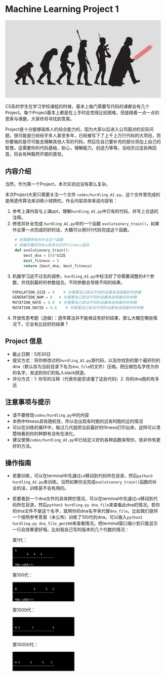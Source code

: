 # Machine Learning Project 1 

![header](figures/evolutionjpg.jpeg)

CS系的学生在学习学校课程的时候，基本上每门需要写代码的课都会有几个Project。每个Project基本上都是在上手时会觉得比较困难，但是随着一点一点的思索与琢磨，大家终将寻找到答案。

Project是十分能够锻炼人的综合能力的，因为大家以后进入公司面对的实际问题，很可能是已经经手多人甚至多年，已经被写下了上千上万行代码的大项目，而你要做的是尽可能去理解其他人写的代码，然后在自己要补充的部分添加上自己的智慧。这需要你的代码基础，耐心，理解能力，创造力等等。当经历过这些再回首，将会有种豁然开朗的感觉。

## 内容介绍

当然，作为第一个Project，本次实验远没有那么复杂。

本次Project大家只需要关注一个文件 `codes/hurdling_AI.py`。这个文件里完成的是用遗传算法来训练小球跨栏。作业内容具体来说内容有：

1. 参考上课内容与上课ppt，理解`hurdling_AI.py`中已有的代码，并写上合适的注释。
2. 修改并补全完成 `hurdling_AI.py`中的一个函数 `evolutionary_train()`，如果作业第一点完成的好的话，大概可以用5行代码完成这个函数。
   ```python
    # 你需要修改并补全这个函数
    # 把最终最好的dna和其对应的fitness返回
    def evolutionary_train():
        best_dna = [0]*SIZE
        best_fitness = 0        
        return (best_dna, best_fitness)
    ```
3. 机器学习逃不过去的调参。`hurdling_AI.py`中标注好了你需要调整的4个参数，并找到最好的参数组合。不同参数会导致不同的结果。
   ```python
   POPULATION_SIZE = 0    # 你需要自己尝试不同的设置来选择最好的参数
   GENERATION_NUM = 0   # 你需要自己尝试不同的设置来选择最好的参数
   MUTATION_RATE = 0.0  # 你需要自己尝试不同的设置来选择最好的参数
   MUTATION_RATIO = 0.0    # 你需要自己尝试不同的设置来选择最好的参数
   ```
4. 开放性思考题（选做）：遗传算法并不能保证有好的结果，那么大概在哪些情况下，它会有比较好的结果？

## Project 信息
* 截止日期：5月30日
* 提交方式：将你修改过的`hurdling_AI.py`源代码，以及你找到的那个最好的的dna（默认存为当前目录下名为`dna_file`的文件）压缩。把压缩包名字改为你的名字，发送到你们的私人slack频道。
* 评分方式：1: 你写的注释（代表你是否读懂了这些代码）2. 你的dna跑的有多远

## 注意事项与提示
* 请不要修改`codes/hurdling.py`中的内容
* 本例中fitness具有随机性，所以会出现有时跑的远有时跑的近的情况
* 可以在训练的循环中，每过几代就把当前最好的fitness打印出来，这样可以清楚地看到你的种群有没有在进化。
* 建议使用`codes/hurdling_AI.py`中已经定义好的各种函数来帮你，除非你有更好的方法。

## 操作指南

* 若要训练，可以在terminal中先通过`cd`移动到代码所在目录，然后`python3 hurdling_AI.py`来训练。当然如果你没完成`evolutionary_train()`函数的补全的话，训练是不会有用的。
* 若要看到一个dna文件的具体跨栏情况，可以在terminal中先通过`cd`移动到代码所在目录，然后`python3 hurdling.py dna_file`来查看此dna的情况。若你的dna文件不是这个名字，就用你的dna名字来代替`dna_file`。比如我们提供一个按照参考答案（未公布）训练了100代的dna，可以输入`python3 hurdling.py dna_file_gen100`来查看情况。把terminal窗口缩小到只能显示一行会效果更好哦。比如我自己写的版本的几个代数的情况：
  
    第1代：     
    
    <img src="figures/gen1.gif" alt="drawing" width="200"/>
    
    第100代：
    
    <img src="figures/gen100.gif" alt="drawing" width="200"/>
    
    第1000代：
    
    <img src="figures/gen1000.gif" alt="drawing" width="200"/>
    
    第10000代：
    
    <img src="figures/gen10000.gif" alt="drawing" width="200"/>